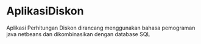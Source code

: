 # AplikasiDiskon
Aplikasi Perhitungan Diskon dirancang menggunakan bahasa pemograman java netbeans dan dikombinasikan dengan database SQL
